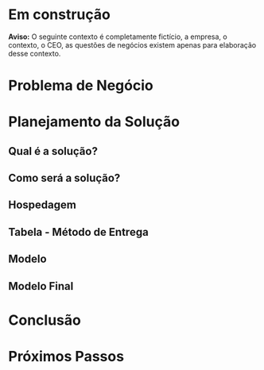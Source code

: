 # Em construção

**Aviso:** O seguinte contexto é completamente fictício, a empresa, o contexto, o CEO, as questões de negócios existem apenas para elaboração desse contexto.


# Problema de Negócio



# Planejamento da Solução

## Qual é a solução?



## Como será a solução?



## Hospedagem



## Tabela - Método de Entrega



##  Modelo


## Modelo Final


#  Conclusão

#  Próximos Passos




